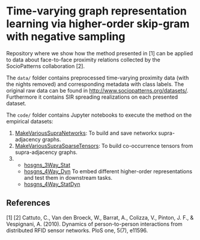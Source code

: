 # Time-varying graph representation learning via higher-order skip-gram with negative sampling

Repository where we show how the method presented in [1] can be applied to data about face-to-face proximity relations collected by the SocioPatterns collaboration [2].

The `data/` folder contains preprocessed time-varying proximity data (with the nights removed) and corresponding metadata with class labels. The original raw data can be found in http://www.sociopatterns.org/datasets/. Furthermore it contains SIR spreading realizations on each presented dataset.

The `code/` folder contains Jupyter notebooks to execute the method on the empirical datasets:
1. [MakeVariousSupraNetworks](code/MakeVariousSupraNetworks.ipynb): To build and save networkx supra-adjacency graphs.
2. [MakeVariousSupraSparseTensors](code/MakeVariousSupraSparseTensors.ipynb): To build co-occurrence tensors from supra-adjacency graphs.
3. - [hosgns_3Way_Stat](code/hosgns_3Way_Stat.ipynb)
   - [hosgns_4Way_Dyn](code/hosgns_4Way_Dyn.ipynb) To embed different higher-order representations and test them in downstream tasks.
   - [hosgns_4Way_StatDyn](code/hosgns_4Way_StatDyn.ipynb) 

## References
[1]
[2] Cattuto, C., Van den Broeck, W., Barrat, A., Colizza, V., Pinton, J. F., & Vespignani, A. (2010). Dynamics of person-to-person interactions from distributed RFID sensor networks. PloS one, 5(7), e11596.
